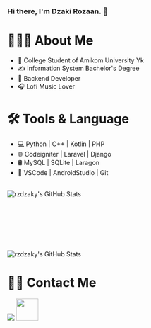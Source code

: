 ### Hi there, I'm Dzaki Rozaan. 👋


# 👨🏻‍💻 About Me

- 🏫 College Student of Amikom University Yk
- ✍️ Information System Bachelor's Degree
- 💼 Backend Developer
- 🎧 Lofi Music Lover 

# 🛠 Tools & Language
- 💻   Python | C++ | Kotlin | PHP
- 🌐   Codeigniter | Laravel | Django
- 🛢    MySQL | SQLite | Laragon 
- 🔧   VSCode | AndroidStudio | Git 

<br />

  <img align="left" alt="rzdzaky's GitHub Stats" src="https://github-readme-stats.vercel.app/api?username=rzdzaky&show_icons=true&theme=midnight-purple" />

<br />
<br />
<br />
<br />
<br />
<br />
<br />
<br />

  <img align="left" alt="rzdzaky's GitHub Stats" src="https://github-readme-stats.vercel.app/api/top-langs/?username=rzdzaky&layout=compact&theme=midnight-purple" src="https://github.com/rzdzaky/github-readme-stats&theme=midnight-purple "/>

<br />

# 🤝🏻 Contact Me
<p align="left">  
  <a href="https://www.instagram.com/rzdzaky/" rel="nofollow"><img src="https://img.icons8.com/ios/50/000000/twitter--v2.png"/></a>  
  <a href="mailto:dzakyrz25@gmail.com"><img src="https://camo.githubusercontent.com/0b284ad31336fce94b81ed72e0e51a99bc2febd3bc995c423dabf4def3a9c534/68747470733a2f2f696d672e69636f6e73382e636f6d2f706c6173746963696e652f3130302f3030303030302f676d61696c2e706e67" width="50" data-canonical-src="https://img.icons8.com/plasticine/100/000000/gmail.png" style="max-width:100%;"></a>
</p>

